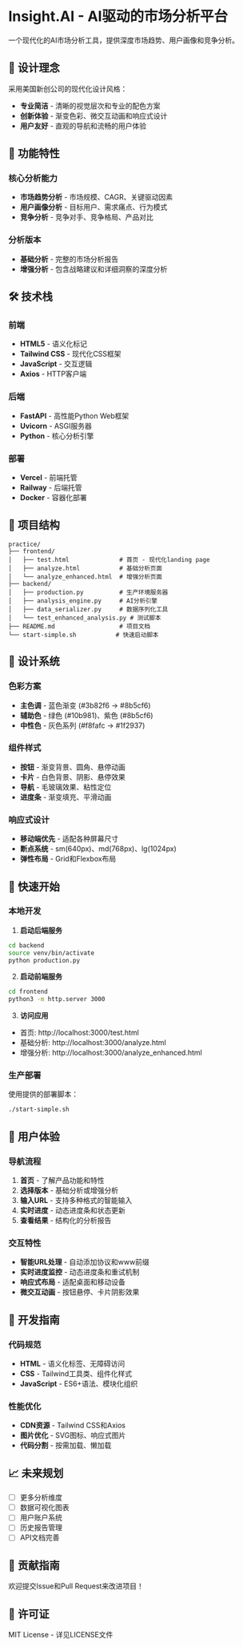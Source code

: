 # Insight.AI - AI驱动的市场分析平台

一个现代化的AI市场分析工具，提供深度市场趋势、用户画像和竞争分析。

## 🎨 设计理念

采用美国新创公司的现代化设计风格：
- **专业简洁** - 清晰的视觉层次和专业的配色方案
- **创新体验** - 渐变色彩、微交互动画和响应式设计
- **用户友好** - 直观的导航和流畅的用户体验

## 🚀 功能特性

### 核心分析能力
- **市场趋势分析** - 市场规模、CAGR、关键驱动因素
- **用户画像分析** - 目标用户、需求痛点、行为模式
- **竞争分析** - 竞争对手、竞争格局、产品对比

### 分析版本
- **基础分析** - 完整的市场分析报告
- **增强分析** - 包含战略建议和详细洞察的深度分析

## 🛠️ 技术栈

### 前端
- **HTML5** - 语义化标记
- **Tailwind CSS** - 现代化CSS框架
- **JavaScript** - 交互逻辑
- **Axios** - HTTP客户端

### 后端
- **FastAPI** - 高性能Python Web框架
- **Uvicorn** - ASGI服务器
- **Python** - 核心分析引擎

### 部署
- **Vercel** - 前端托管
- **Railway** - 后端托管
- **Docker** - 容器化部署

## 📁 项目结构

```
practice/
├── frontend/
│   ├── test.html              # 首页 - 现代化landing page
│   ├── analyze.html           # 基础分析页面
│   └── analyze_enhanced.html  # 增强分析页面
├── backend/
│   ├── production.py          # 生产环境服务器
│   ├── analysis_engine.py     # AI分析引擎
│   ├── data_serializer.py     # 数据序列化工具
│   └── test_enhanced_analysis.py # 测试脚本
├── README.md                  # 项目文档
└── start-simple.sh           # 快速启动脚本
```

## 🎯 设计系统

### 色彩方案
- **主色调** - 蓝色渐变 (#3b82f6 → #8b5cf6)
- **辅助色** - 绿色 (#10b981)、紫色 (#8b5cf6)
- **中性色** - 灰色系列 (#f8fafc → #1f2937)

### 组件样式
- **按钮** - 渐变背景、圆角、悬停动画
- **卡片** - 白色背景、阴影、悬停效果
- **导航** - 毛玻璃效果、粘性定位
- **进度条** - 渐变填充、平滑动画

### 响应式设计
- **移动端优先** - 适配各种屏幕尺寸
- **断点系统** - sm(640px)、md(768px)、lg(1024px)
- **弹性布局** - Grid和Flexbox布局

## 🚀 快速开始

### 本地开发

1. **启动后端服务**
```bash
cd backend
source venv/bin/activate
python production.py
```

2. **启动前端服务**
```bash
cd frontend
python3 -m http.server 3000
```

3. **访问应用**
- 首页: http://localhost:3000/test.html
- 基础分析: http://localhost:3000/analyze.html
- 增强分析: http://localhost:3000/analyze_enhanced.html

### 生产部署

使用提供的部署脚本：
```bash
./start-simple.sh
```

## 📱 用户体验

### 导航流程
1. **首页** - 了解产品功能和特性
2. **选择版本** - 基础分析或增强分析
3. **输入URL** - 支持多种格式的智能输入
4. **实时进度** - 动态进度条和状态更新
5. **查看结果** - 结构化的分析报告

### 交互特性
- **智能URL处理** - 自动添加协议和www前缀
- **实时进度监控** - 动态进度条和重试机制
- **响应式布局** - 适配桌面和移动设备
- **微交互动画** - 按钮悬停、卡片阴影效果

## 🔧 开发指南

### 代码规范
- **HTML** - 语义化标签、无障碍访问
- **CSS** - Tailwind工具类、组件化样式
- **JavaScript** - ES6+语法、模块化组织

### 性能优化
- **CDN资源** - Tailwind CSS和Axios
- **图片优化** - SVG图标、响应式图片
- **代码分割** - 按需加载、懒加载

## 📈 未来规划

- [ ] 更多分析维度
- [ ] 数据可视化图表
- [ ] 用户账户系统
- [ ] 历史报告管理
- [ ] API文档完善

## 🤝 贡献指南

欢迎提交Issue和Pull Request来改进项目！

## 📄 许可证

MIT License - 详见LICENSE文件 